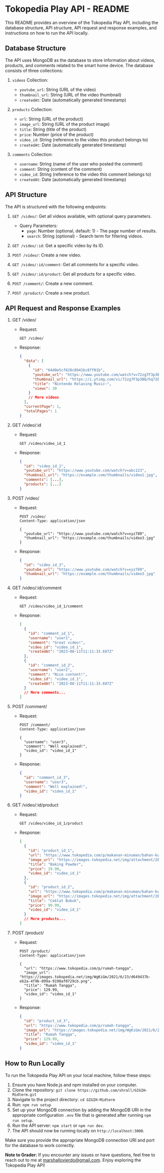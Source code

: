 # Tokopedia Play API - README

This README provides an overview of the Tokopedia Play API, including the database structure, API structure, API request and response examples, and instructions on how to run the API locally.

## Database Structure

The API uses MongoDB as the database to store information about videos, products, and comments related to the smart home device. The database consists of three collections:

1. `videos` Collection:

   - `youtube_url`: String (URL of the video)
   - `thumbnail_url`: String (URL of the video thumbnail)
   - `createdAt`: Date (automatically generated timestamp)

2. `products` Collection:

   - `url`: String (URL of the product)
   - `image_url`: String (URL of the product image)
   - `title`: String (title of the product)
   - `price`: Number (price of the product)
   - `video_id`: String (reference to the video this product belongs to)
   - `createdAt`: Date (automatically generated timestamp)

3. `comments` Collection:
   - `username`: String (name of the user who posted the comment)
   - `comment`: String (content of the comment)
   - `video_id`: String (reference to the video this comment belongs to)
   - `createdAt`: Date (automatically generated timestamp)

## API Structure

The API is structured with the following endpoints:

1. `GET /video/`: Get all videos available, with optional query parameters.

   - Query Parameters:
     - `page`: Number (optional, default: 1) - The page number of results.
     - `search`: String (optional) - Search term for filtering videos.

2. `GET /video/:id`: Get a specific video by its ID.
3. `POST /video/`: Create a new video.
4. `GET /video/:id/comment`: Get all comments for a specific video.
5. `GET /video/:id/product`: Get all products for a specific video.
6. `POST /comment/`: Create a new comment.
7. `POST /product/`: Create a new product.

## API Request and Response Examples

1. GET /video/

   - Request:

     ```http
     GET /video/
     ```

   - Response:
     ```json
     {
       "data": [
         {
           "id": "64d0e5cf620c8941bc8ff01b",
           "youtube_url": "https://www.youtube.com/watch?v=72zg7F3p3BQ",
           "thumbnail_url": "https://i.ytimg.com/vi/72zg7F3p3BQ/hq720.jpg?sqp=-oaymwEcCNAFEJQDSFXyq4qpAw4IARUAAIhCGAFwAcABBg==&rs=AOn4CLCKLZdGDsZfxRyuqudsUbxx9DwLdg",
           "title": "Nintendo Relaxing Music~",
           "views": 30
         }
         // More videos
       ],
       "currentPage": 1,
       "totalPages": 1
     }
     ```

2. GET /video/:id

   - Request:

     ```http
     GET /video/video_id_1
     ```

   - Response:
     ```json
     {
       "id": "video_id_1",
       "youtube_url": "https://www.youtube.com/watch?v=abc123",
       "thumbnail_url": "https://example.com/thumbnails/video1.jpg",
       "comments": [...],
       "products": [...]
     }
     ```

3. POST /video/

   - Request:

     ```http
     POST /video/
     Content-Type: application/json

     {
       "youtube_url": "https://www.youtube.com/watch?v=xyz789",
       "thumbnail_url": "https://example.com/thumbnails/video3.jpg"
     }
     ```

   - Response:
     ```json
     {
       "id": "video_id_3",
       "youtube_url": "https://www.youtube.com/watch?v=xyz789",
       "thumbnail_url": "https://example.com/thumbnails/video3.jpg"
     }
     ```

4. GET /video/:id/comment

   - Request:

     ```http
     GET /video/video_id_1/comment
     ```

   - Response:
     ```json
     [
       {
         "id": "comment_id_1",
         "username": "user1",
         "comment": "Great video!",
         "video_id": "video_id_1",
         "createdAt": "2023-08-11T11:11:33.697Z"
       },
       {
         "id": "comment_id_2",
         "username": "user2",
         "comment": "Nice content!",
         "video_id": "video_id_1",
         "createdAt": "2023-08-11T11:11:33.697Z"
       }
       // More comments...
     ]
     ```

5. POST /comment/

   - Request:

     ```http
     POST /comment/
     Content-Type: application/json

     {
       "username": "user3",
       "comment": "Well explained!",
       "video_id": "video_id_1"
     }
     ```

   - Response:
     ```json
     {
       "id": "comment_id_3",
       "username": "user3",
       "comment": "Well explained!",
       "video_id": "video_id_1"
     }
     ```

6. GET /video/:id/product

   - Request:

     ```http
     GET /video/video_id_1/product
     ```

   - Response:
     ```json
     [
       {
         "id": "product_id_1",
         "url": "https://www.tokopedia.com/p/makanan-minuman/bahan-kue/baking-powder",
         "image_url": "https://images.tokopedia.net/img/attachment/2019/3/6/2772/2772_405292ea-95f4-4d3a-b3f5-2e79cb1a86f2.png",
         "title": "Baking Powder",
         "price": 19.99,
         "video_id": "video_id_1"
       },
       {
         "id": "product_id_2",
         "url": "https://www.tokopedia.com/p/makanan-minuman/bahan-kue/coklat-bubuk",
         "image_url": "https://images.tokopedia.net/img/attachment/2019/3/6/2774/2774_ab0d1b35-e949-4997-a266-44c6592d4b08.png",
         "title": "Coklat Bubuk",
         "price": 99.99,
         "video_id": "video_id_1"
       }
       // More products...
     ]
     ```

7. POST /product/

   - Request:

     ```http
     POST /product/
     Content-Type: application/json

     {
       "url": "https://www.tokopedia.com/p/rumah-tangga",
       "image_url": "https://images.tokopedia.net/img/WgKiGm/2021/6/23/d649437b-eb2a-4f9b-899a-9190af0729cb.png",
       "title": "Rumah Tangga",
       "price": 129.99,
       "video_id": "video_id_1"
     }
     ```

   - Response:
     ```json
     {
       "id": "product_id_3",
       "url": "https://www.tokopedia.com/p/rumah-tangga",
       "image_url": "https://images.tokopedia.net/img/WgKiGm/2021/6/23/d649437b-eb2a-4f9b-899a-9190af0729cb.png",
       "title": "Rumah Tangga",
       "price": 129.99,
       "video_id": "video_id_1"
     }
     ```

## How to Run Locally

To run the Tokopedia Play API on your local machine, follow these steps:

1. Ensure you have Node.js and npm installed on your computer.
2. Clone the repository: `git clone https://github.com/shrall/GIGIH-Midterm.git`
3. Navigate to the project directory: `cd GIGIH-Midterm`
4. Run: `npm run setup`
5. Set up your MongoDB connection by adding the MongoDB URI in the appropriate configuration `.env` file that is generated after running `npm run setup`.
6. Run the API server: `npm start` or `npm run dev`.
7. The API should now be running locally on `http://localhost:3000`.

Make sure you provide the appropriate MongoDB connection URI and port for the database to work correctly.

**Note to Grader:** If you encounter any issues or have questions, feel free to reach out to me at marshallovierdo@gmail.com. Enjoy exploring the Tokopedia Play API!

